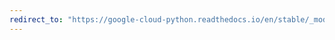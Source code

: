 ```yaml
---
redirect_to: "https://google-cloud-python.readthedocs.io/en/stable/_modules/google/cloud/datastore/query.html"
---
```

